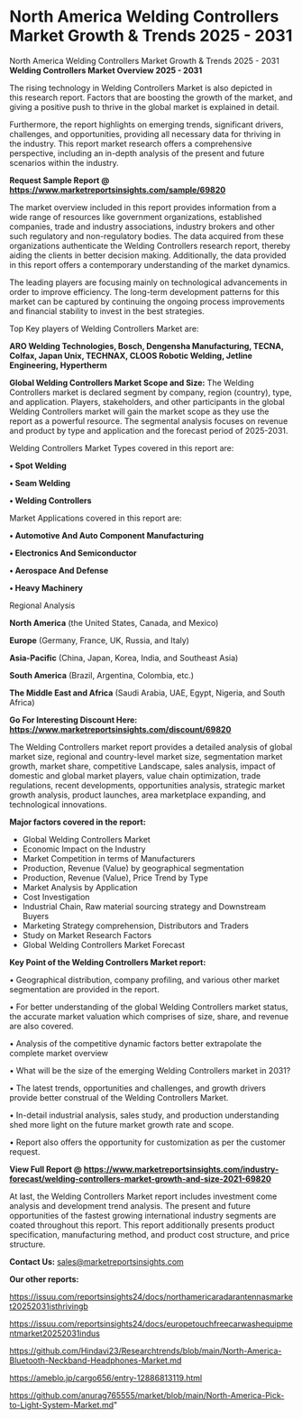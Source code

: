# North America Welding Controllers Market Growth & Trends 2025 - 2031
North America Welding Controllers Market Growth & Trends 2025 - 2031
<Strong> Welding Controllers Market Overview 2025 - 2031</strong>

The rising technology in Welding Controllers Market is also depicted in this research report. Factors that are boosting the growth of the market, and giving a positive push to thrive in the global market is explained in detail.

Furthermore, the report highlights on emerging trends, significant drivers, challenges, and opportunities, providing all necessary data for thriving in the industry. This report market research offers a comprehensive perspective, including an in-depth analysis of the present and future scenarios within the industry.

<strong>Request Sample Report @ <a href=https://www.marketreportsinsights.com/sample/69820>https://www.marketreportsinsights.com/sample/69820</a></strong>

The market overview included in this report provides information from a wide range of resources like government organizations, established companies, trade and industry associations, industry brokers and other such regulatory and non-regulatory bodies. The data acquired from these organizations authenticate the Welding Controllers research report, thereby aiding the clients in better decision making. Additionally, the data provided in this report offers a contemporary understanding of the market dynamics.

The leading players are focusing mainly on technological advancements in order to improve efficiency. The long-term development patterns for this market can be captured by continuing the ongoing process improvements and financial stability to invest in the best strategies.

Top Key players of Welding Controllers Market are:

<strong>ARO Welding Technologies, Bosch, Dengensha Manufacturing, TECNA, Colfax, Japan Unix, TECHNAX, CLOOS Robotic Welding, Jetline Engineering, Hypertherm</strong>

<strong><b>Global Welding Controllers Market Scope and Size:</b></strong>
The Welding Controllers market is declared segment by company, region (country), type, and application. Players, stakeholders, and other participants in the global Welding Controllers market will gain the market scope as they use the report as a powerful resource. The segmental analysis focuses on revenue and product by type and application and the forecast period of 2025-2031.

Welding Controllers Market Types covered in this report are:

<strong>• Spot Welding

• Seam Welding

• Welding Controllers</strong>

Market Applications covered in this report are:

<strong>• Automotive And Auto Component Manufacturing

• Electronics And Semiconductor

• Aerospace And Defense

• Heavy Machinery</strong> 

Regional Analysis

<strong>North America</strong> (the United States, Canada, and Mexico)

<strong>Europe</strong> (Germany, France, UK, Russia, and Italy)

<strong>Asia-Pacific</strong> (China, Japan, Korea, India, and Southeast Asia)

<strong>South America</strong> (Brazil, Argentina, Colombia, etc.)

<strong>The Middle East and Africa</strong> (Saudi Arabia, UAE, Egypt, Nigeria, and South Africa)

<strong>Go For Interesting Discount Here: <a href=https://www.marketreportsinsights.com/discount/69820>https://www.marketreportsinsights.com/discount/69820</a></strong>

The Welding Controllers market report provides a detailed analysis of global market size, regional and country-level market size, segmentation market growth, market share, competitive Landscape, sales analysis, impact of domestic and global market players, value chain optimization, trade regulations, recent developments, opportunities analysis, strategic market growth analysis, product launches, area marketplace expanding, and technological innovations.

<strong><b>Major factors covered in the report:</b></strong>
<ul>
  <li>Global Welding Controllers Market </li>
  <li>Economic Impact on the Industry</li>
  <li>Market Competition in terms of Manufacturers</li>
  <li>Production, Revenue (Value) by geographical segmentation</li>
  <li>Production, Revenue (Value), Price Trend by Type</li>
  <li>Market Analysis by Application</li>
  <li>Cost Investigation</li>
  <li>Industrial Chain, Raw material sourcing strategy and Downstream Buyers</li>
  <li>Marketing Strategy comprehension, Distributors and Traders</li>
  <li>Study on Market Research Factors</li>
  <li>Global Welding Controllers Market Forecast</li>
</ul>

<strong><b>Key Point of the Welding Controllers Market report:</b></strong>

• Geographical distribution, company profiling, and various other market segmentation are provided in the report.

• For better understanding of the global Welding Controllers market status, the accurate market valuation which comprises of size, share, and revenue are also covered.

• Analysis of the competitive dynamic factors better extrapolate the complete market overview

• What will be the size of the emerging Welding Controllers market in 2031?

• The latest trends, opportunities and challenges, and growth drivers provide better construal of the Welding Controllers Market.

• In-detail industrial analysis, sales study, and production understanding shed more light on the future market growth rate and scope.

• Report also offers the opportunity for customization as per the customer request.

<strong><b>View Full Report @ <a href=https://www.marketreportsinsights.com/industry-forecast/welding-controllers-market-growth-and-size-2021-69820>https://www.marketreportsinsights.com/industry-forecast/welding-controllers-market-growth-and-size-2021-69820</a></b></strong>


At last, the Welding Controllers Market report includes investment come analysis and development trend analysis. The present and future opportunities of the fastest growing international industry segments are coated throughout this report. This report additionally presents product specification, manufacturing method, and product cost structure, and price structure.

<strong>Contact Us:</strong>
sales@marketreportsinsights.com

<strong>Our other reports:</strong>

<a href=https://issuu.com/reportsinsights24/docs/northamericaradarantennasmarket20252031isthrivingb>https://issuu.com/reportsinsights24/docs/northamericaradarantennasmarket20252031isthrivingb</a>

<a href=https://issuu.com/reportsinsights24/docs/europetouchfreecarwashequipmentmarket20252031indus>https://issuu.com/reportsinsights24/docs/europetouchfreecarwashequipmentmarket20252031indus</a>

<a href=https://github.com/Hindavi23/Researchtrends/blob/main/North-America-Bluetooth-Neckband-Headphones-Market.md>https://github.com/Hindavi23/Researchtrends/blob/main/North-America-Bluetooth-Neckband-Headphones-Market.md</a>

<a href=https://ameblo.jp/cargo656/entry-12886813119.html>https://ameblo.jp/cargo656/entry-12886813119.html</a>

<a href=https://github.com/anurag765555/market/blob/main/North-America-Pick-to-Light-System-Market.md>https://github.com/anurag765555/market/blob/main/North-America-Pick-to-Light-System-Market.md</a>"
